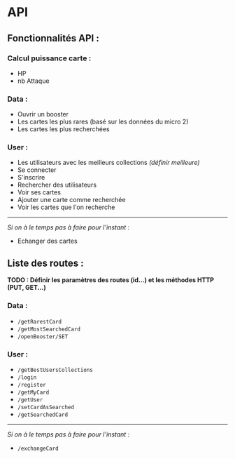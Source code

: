 # API

## Fonctionnalités API :

### Calcul puissance carte :

- HP
- nb Attaque

### Data :

- Ouvrir un booster
- Les cartes les plus rares (basé sur les données du micro 2)
- Les cartes les plus recherchées

### User :

- Les utilisateurs avec les meilleurs collections *(définir meilleure)*
- Se connecter
- S'inscrire
- Rechercher des utilisateurs
- Voir ses cartes
- Ajouter une carte comme recherchée
- Voir les cartes que l'on recherche
---
*Si on à le temps pas à faire pour l'instant :*
- Echanger des cartes

## Liste des routes :

**TODO : Définir les paramètres des routes (id...) et les méthodes HTTP (PUT, GET...)**

### Data :

- `/getRarestCard`
- `/getMostSearchedCard`
- `/openBooster/SET`

### User :

- `/getBestUsersCollections`
- `/login`
- `/register`
- `/getMyCard`
- `/getUser`
- `/setCardAsSearched`
- `/getSearchedCard`
---
*Si on à le temps pas à faire pour l'instant :*
- `/exchangeCard`